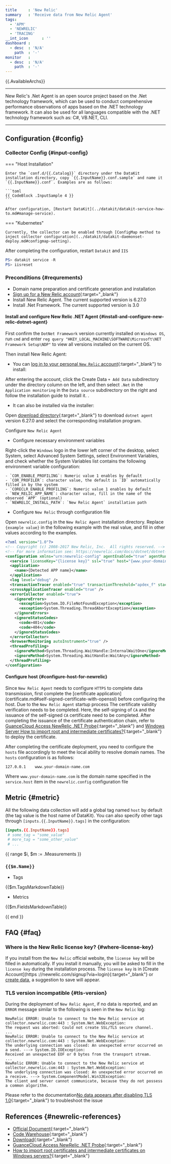 ```yaml
---
title     : 'New Relic'
summary   : 'Receive data from New Relic Agent'
tags:
  - 'APM'
  - 'NEWRELIC'
  - 'TRACING'
__int_icon      : ''
dashboard :
  - desc  : 'N/A'
    path  : '-'
monitor   :
  - desc  : 'N/A'
    path  : '-'
---
```


{{.AvailableArchs}}

---

New Relic's .Net Agent is an open source project based on the .Net technology framework, which can be used to conduct comprehensive performance observations of apps based on the .NET technology framework. It can also be used for all languages compatible with the .NET technology framework such as: C#, VB.NET, CLI.

---

## Configuration {#config}

### Collector Config {#input-config}

<!-- markdownlint-disable MD046 -->
=== "Host Installation"

    Enter the `conf.d/{{.Catalog}}` directory under the DataKit installation directory, copy `{{.InputName}}.conf.sample` and name it `{{.InputName}}.conf`. Examples are as follows:

    ```toml
    {{ CodeBlock .InputSample 4 }}
    ```

    After configuration, [Restart DataKit](../datakit/datakit-service-how-to.md#manage-service).

=== "Kubernetes"

    Currently, the collector can be enabled through [ConfigMap method to inject collector configuration](../datakit/datakit-daemonset-deploy.md#configmap-setting).
<!-- markdownlint-enable -->

After completing the configuration, restart `Datakit` and `IIS`

```powershell
PS> datakit service -R
PS> iisreset
```

### Preconditions {#requrements}

- Domain name preparation and certificate generation and installation
- [Sign up for a New Relic account](https://newrelic.com/signup?via=login){:target="_blank"}
- Install New Relic Agent. The current supported version is 6.27.0
- Install .Net Framework. The current supported version is 3.0

#### Install and configure New Relic .NET Agent {#install-and-configure-new-relic-dotnet-agent}

First confirm the `DotNet Framework` version currently installed on `Windows OS`, run `cmd` and enter `reg query "HKEY_LOCAL_MACHINE\SOFTWARE\Microsoft\NET Framework Setup\NDP"` to view all versions installed on the current OS.

Then install New Relic Agent:

- You can [log in to your personal `New Relic` account](https://one.newrelic.com){:target="_blank"} to install:

After entering the account, click the Create Data `+ Add Data` subdirectory under the directory column on the left, and then select `.Net` in the `Application monitoring` in the `Data source` subdirectory on the right and follow the installation guide to install it. .

- It can also be installed via the installer:

Open [download directory](https://download.newrelic.com/dot_net_agent/6.x_release/){:target="_blank"} to download `dotnet agent` version 6.27.0 and select the corresponding installation program.

Configure `New Relic Agent`

- Configure necessary environment variables

Right-click the `Windows` logo in the lower left corner of the desktop, select System, select Advanced System Settings, select Environment Variables, and check whether the System Variables list contains the following environment variable configuration:

<!-- markdownlint-disable MD046 -->
    - `COR_ENABLE_PROFILING`: Numeric value 1 enables by default
    - `COR_PROFILER`: character value, the default is `ID` automatically filled in by the system
    - `CORECLR_ENABLE_PROFILING`: Numeric value 1 enables by default
    - `NEW_RELIC_APP_NAME`: character value, fill in the name of the observed `APP` (optional)
    - `NEWRELIC_INSTALL_PATH`: `New Relic Agent` installation path
<!-- markdownlint-enable -->

- Configure `New Relic` through configuration file

Open `newrelic.config` in the `New Relic Agent` installation directory. Replace `{example value}` in the following example with the real value, and fill in other values according to the examples.

```xml
<?xml version="1.0"?>
<!-- Copyright (c) 2008-2017 New Relic, Inc.  All rights reserved. -->
<!-- For more information see: https://newrelic.com/docs/dotnet/dotnet-agent-configuration -->
<configuration xmlns="urn:newrelic-config" agentEnabled="true" agentRunID="{agent id (You can make your own or leave it blank)}">
  <service licenseKey="{license key}" ssl="true" host="{www.your-domain-name.com}" port="{DataKit Port}" />
  <application>
    <name>{Detected APP name}</name>
  </application>
  <log level="debug" />
  <transactionTracer enabled="true" transactionThreshold="apdex_f" stackTraceThreshold="500" recordSql="obfuscated" explainEnabled="false" explainThreshold="500" />
  <crossApplicationTracer enabled="true" />
  <errorCollector enabled="true">
    <ignoreErrors>
      <exception>System.IO.FileNotFoundException</exception>
      <exception>System.Threading.ThreadAbortException</exception>
    </ignoreErrors>
    <ignoreStatusCodes>
      <code>401</code>
      <code>404</code>
    </ignoreStatusCodes>
  </errorCollector>
  <browserMonitoring autoInstrument="true" />
  <threadProfiling>
    <ignoreMethod>System.Threading.WaitHandle:InternalWaitOne</ignoreMethod>
    <ignoreMethod>System.Threading.WaitHandle:WaitAny</ignoreMethod>
  </threadProfiling>
</configuration>
```

#### Configure host {#configure-host-for-newrelic}

Since `New Relic Agent` needs to configure `HTTPS` to complete data transmission, first complete the [certificate application] (certificate.md#self-signed-certificate-with-openssl) before configuring the host. Due to the `New Relic Agent` startup process The certificate validity verification needs to be completed. Here, the self-signing of `CA` and the issuance of the self-signed `CA` certificate need to be completed. After completing the issuance of the certificate authentication chain, refer to [GuanceCloud Access NewRelic .NET Probe](https://blog.csdn.net/liurui_wuhan/article/details/132889536){:target="_blank"} and [Windows Server How to import root and intermediate certificates?](https://baijiahao.baidu.com/s?id=1738111820379111942&wfr=spider&for=pc){:target="_blank"} to deploy the certificate.

After completing the certificate deployment, you need to configure the `hosts` file accordingly to meet the local ability to resolve domain names. The `hosts` configuration is as follows:

```config
127.0.0.1    www.your-domain-name.com
```

Where `www.your-domain-name.com` is the domain name specified in the `service.host` item in the `newrelic.config` configuration file

## Metric {#metric}

All the following data collection will add a global tag named `host` by default (the tag value is the host name of DataKit). You can also specify other tags through `[inputs.{{.InputName}}.tags]` in the configuration:

``` toml
[inputs.{{.InputName}}.tags]
 # some_tag = "some_value"
 # more_tag = "some_other_value"
 # ...
```

{{ range $i, $m := .Measurements }}

### `{{$m.Name}}`

- Tags

{{$m.TagsMarkdownTable}}

- Metrics

{{$m.FieldsMarkdownTable}}

{{ end }}

## FAQ {#faq}

### Where is the New Relic license key? {#where-license-key}

If you install from the `New Relic` official website, the `license key` will be filled in automatically. If you install it manually, you will be asked to fill in the `license key` during the installation process. The `license key` is in [Create Account](https ://newrelic.com/signup?via=login){:target="_blank"} or [create data](newrelic.md#install-and-configure-new-relic-dotnet-agent), a suggestion to save will appear.

### TLS version incompatible {#tls-version}

During the deployment of `New Relic Agent`, if no data is reported, and an `ERROR` message similar to the following is seen in the `New Relic` log:

```log
NewRelic ERROR: Unable to connect to the New Relic service at collector.newrelic.com:443 : System.Net.WebException:
The request was aborted: Could not create SSL/TLS secure channel.
...
NewRelic ERROR: Unable to connect to the New Relic service at collector.newrelic.com:443 : System.Net.WebException:
The underlying connection was closed: An unexpected error occurred on a send. ---> System.IO.IOException:
Received an unexpected EOF or 0 bytes from the transport stream.
...
NewRelic ERROR: Unable to connect to the New Relic service at collector.newrelic.com:443 : System.Net.WebException:
The underlying connection was closed: An unexpected error occurred on a receive. ---> System.ComponentModel.Win32Exception:
The client and server cannot communicate, because they do not possess a common algorithm.
```

Please refer to the documentation[No data appears after disabling TLS 1.0](https://docs.newrelic.com/docs/apm/agents/net-agent/troubleshooting/no-data-appears-after-disabling-tls-10/){:target="_blank"} to troubleshoot the issue

## References {#newrelic-references}

- [Official Document](https://docs.newrelic.com/){:target="_blank"}
- [Code Warehouse](https://github.com/newrelic/newrelic-dotnet-agent){:target="_blank"}
- [Download](https://download.newrelic.com/){:target="_blank"}
- [GuanceCloud Access NewRelic .NET Probe](https://blog.csdn.net/liurui_wuhan/article/details/132889536){:target="_blank"}
- [How to import root certificates and intermediate certificates on Windows servers?](https://baijiahao.baidu.com/s?id=1738111820379111942&wfr=spider&for=pc){:target="_blank"}

